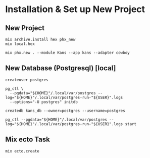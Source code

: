 # Installation & Set up New Project

## New Project

```shell
mix archive.install hex phx_new
mix local.hex
```

```shell
mix phx.new . --module Kans --app kans --adapter cowboy
```

## New Database (Postgresql) [local]

```shell
createuser postgres

pg_ctl \
  --pgdata="${HOME}"/.local/var/postgres --log="${HOME}"/.local/var/postgres-run-"${USER}".logs
  --options="-U postgres" initdb

createdb kans_db --owner=postgres --username=postgres
```

```shell
pg_ctl --pgdata="${HOME}"/.local/var/postgres --log="${HOME}"/.local/var/postgres-run-"${USER}".logs start
```

## Mix ecto Task

```shell
mix ecto.create
```
